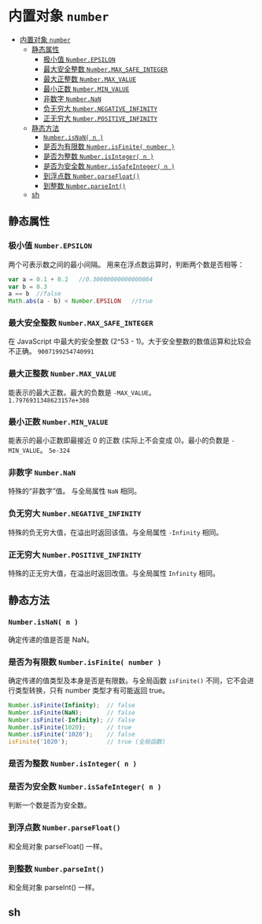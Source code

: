# 内置对象 `number`
<!-- TOC depthFrom:1 depthTo:6 withLinks:1 updateOnSave:1 orderedList:0 -->

- [内置对象 `number`](#内置对象-number)
	- [静态属性](#静态属性)
		- [极小值 `Number.EPSILON`](#极小值-numberepsilon)
		- [最大安全整数 `Number.MAX_SAFE_INTEGER`](#最大安全整数-numbermaxsafeinteger)
		- [最大正整数 `Number.MAX_VALUE`](#最大正整数-numbermaxvalue)
		- [最小正数 `Number.MIN_VALUE`](#最小正数-numberminvalue)
		- [非数字 `Number.NaN`](#非数字-numbernan)
		- [负无穷大 `Number.NEGATIVE_INFINITY`](#负无穷大-numbernegativeinfinity)
		- [正无穷大 `Number.POSITIVE_INFINITY`](#正无穷大-numberpositiveinfinity)
	- [静态方法](#静态方法)
		- [`Number.isNaN( n )`](#numberisnan-n-)
		- [是否为有限数 `Number.isFinite( number )`](#是否为有限数-numberisfinite-number-)
		- [是否为整数 `Number.isInteger( n )`](#是否为整数-numberisinteger-n-)
		- [是否为安全数 `Number.isSafeInteger( n )`](#是否为安全数-numberissafeinteger-n-)
		- [到浮点数 `Number.parseFloat()`](#到浮点数-numberparsefloat)
		- [到整数 `Number.parseInt()`](#到整数-numberparseint)
	- [sh](#sh)

<!-- /TOC -->




## 静态属性

###  极小值 `Number.EPSILON`
两个可表示数之间的最小间隔。
用来在浮点数运算时，判断两个数是否相等：

````js
var a = 0.1 + 0.2   //0.30000000000000004
var b = 0.3
a == b  //false
Math.abs(a - b) < Number.EPSILON   //true
````



### 最大安全整数 `Number.MAX_SAFE_INTEGER`
在 JavaScript 中最大的安全整数 (2^53 - 1)。大于安全整数的数值运算和比较会不正确。
`9007199254740991`


### 最大正整数 `Number.MAX_VALUE`
能表示的最大正数。最大的负数是 `-MAX_VALUE`。  
`1.7976931348623157e+308`


### 最小正数 `Number.MIN_VALUE`
能表示的最小正数即最接近 0 的正数 (实际上不会变成 0)。最小的负数是 `-MIN_VALUE`。
`5e-324`


### 非数字 `Number.NaN`
特殊的“非数字”值。 与全局属性 `NaN` 相同。


### 负无穷大 `Number.NEGATIVE_INFINITY`
特殊的负无穷大值，在溢出时返回该值。与全局属性 `-Infinity` 相同。


### 正无穷大 `Number.POSITIVE_INFINITY`
特殊的正无穷大值，在溢出时返回改值。与全局属性 `Infinity` 相同。



## 静态方法


### `Number.isNaN( n )`
确定传递的值是否是 NaN。

### 是否为有限数 `Number.isFinite( number )`
确定传递的值类型及本身是否是有限数。与全局函数 `isFinite()` 不同，它不会进行类型转换，只有 number 类型才有可能返回 true。

```js
Number.isFinite(Infinity);  // false
Number.isFinite(NaN);       // false
Number.isFinite(-Infinity); // false
Number.isFinite(1020);      // true
Number.isFinite('1020');    // false
isFinite('1020');           // true (全局函数)

```

### 是否为整数 `Number.isInteger( n )`

### 是否为安全数 `Number.isSafeInteger( n )`
判断一个数是否为安全数。

### 到浮点数 `Number.parseFloat()`
和全局对象 parseFloat() 一样。

### 到整数 `Number.parseInt()`
和全局对象 parseInt() 一样。


## sh
